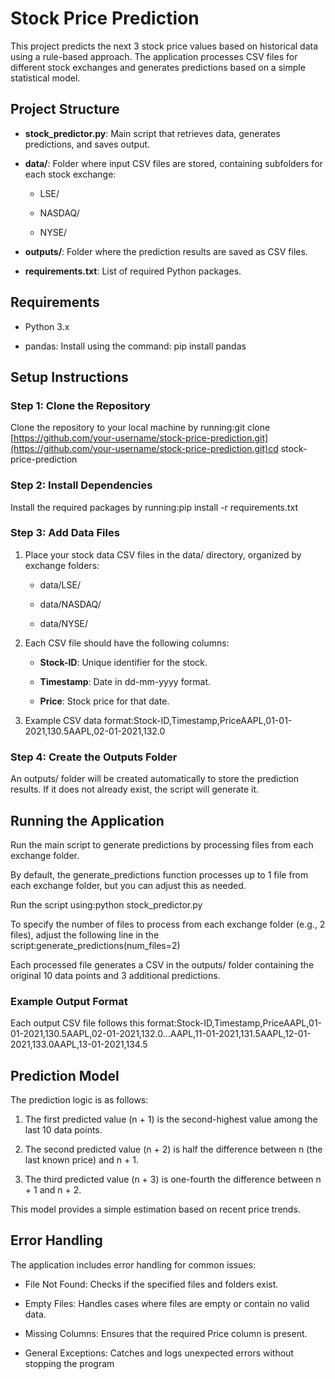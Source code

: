 Stock Price Prediction
======================

This project predicts the next 3 stock price values based on historical data using a rule-based approach. The application processes CSV files for different stock exchanges and generates predictions based on a simple statistical model.

Project Structure
-----------------

*   **stock\_predictor.py**: Main script that retrieves data, generates predictions, and saves output.
    
*   **data/**: Folder where input CSV files are stored, containing subfolders for each stock exchange:
    
    *   LSE/
        
    *   NASDAQ/
        
    *   NYSE/
        
*   **outputs/**: Folder where the prediction results are saved as CSV files.
    
*   **requirements.txt**: List of required Python packages.
    

Requirements
------------

*   Python 3.x
    
*   pandas: Install using the command: pip install pandas
    

Setup Instructions
------------------

### Step 1: Clone the Repository

Clone the repository to your local machine by running:git clone [https://github.com/your-username/stock-price-prediction.git](https://github.com/your-username/stock-price-prediction.git)cd stock-price-prediction

### Step 2: Install Dependencies

Install the required packages by running:pip install -r requirements.txt

### Step 3: Add Data Files

1.  Place your stock data CSV files in the data/ directory, organized by exchange folders:
    
    *   data/LSE/
        
    *   data/NASDAQ/
        
    *   data/NYSE/
        
2.  Each CSV file should have the following columns:
    
    *   **Stock-ID**: Unique identifier for the stock.
        
    *   **Timestamp**: Date in dd-mm-yyyy format.
        
    *   **Price**: Stock price for that date.
        
3.  Example CSV data format:Stock-ID,Timestamp,PriceAAPL,01-01-2021,130.5AAPL,02-01-2021,132.0
    

### Step 4: Create the Outputs Folder

An outputs/ folder will be created automatically to store the prediction results. If it does not already exist, the script will generate it.

Running the Application
-----------------------

Run the main script to generate predictions by processing files from each exchange folder.

By default, the generate\_predictions function processes up to 1 file from each exchange folder, but you can adjust this as needed.

Run the script using:python stock\_predictor.py

To specify the number of files to process from each exchange folder (e.g., 2 files), adjust the following line in the script:generate\_predictions(num\_files=2)

Each processed file generates a CSV in the outputs/ folder containing the original 10 data points and 3 additional predictions.

### Example Output Format

Each output CSV file follows this format:Stock-ID,Timestamp,PriceAAPL,01-01-2021,130.5AAPL,02-01-2021,132.0...AAPL,11-01-2021,131.5AAPL,12-01-2021,133.0AAPL,13-01-2021,134.5

Prediction Model
----------------

The prediction logic is as follows:

1.  The first predicted value (n + 1) is the second-highest value among the last 10 data points.
    
2.  The second predicted value (n + 2) is half the difference between n (the last known price) and n + 1.
    
3.  The third predicted value (n + 3) is one-fourth the difference between n + 1 and n + 2.
    

This model provides a simple estimation based on recent price trends.

Error Handling
--------------

The application includes error handling for common issues:

*   File Not Found: Checks if the specified files and folders exist.
    
*   Empty Files: Handles cases where files are empty or contain no valid data.
    
*   Missing Columns: Ensures that the required Price column is present.
    
*   General Exceptions: Catches and logs unexpected errors without stopping the program
